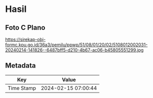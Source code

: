 # Hasil

## Foto C Plano

https://sirekap-obj-formc.kpu.go.id/36a3/pemilu/ppwp/51/08/01/20/02/5108012002031-20240214-141826--6487bff5-d210-4b67-ac06-b45805551299.jpg


## Metadata

| Key        | Value               |
| ---------- | ------------------- |
| Time Stamp | 2024-02-15 07:00:44 |



